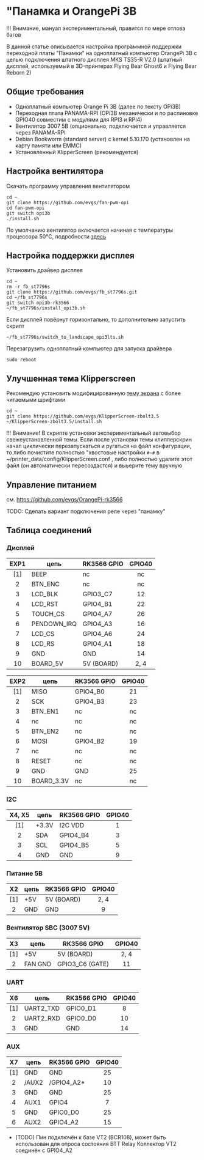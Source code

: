 # "Панамка и OrangePi 3B

!!! Внимание, мануал экспериментальный, правится по мере отлова багов

В данной статье описывается настройка программной поддержки переходной платы "Панамки" на одноплатный компьютер OrangePi 3B 
с целью подключения штатного дисплея MKS TS35-R V2.0 (штатный дисплей, используемый в 3D-принтерах Flying Bear Ghost6 и Flying Bear Reborn 2)

## Общие требования

* Одноплатный компьютер Orange Pi 3B (далее по тексту OPi3B)
* Переходная плата PANAMA-RPI (OPi3B механически и по распиновке GPIO40 совместим с модулями для RPI3 и RPI4)
* Вентилятор 3007 5В (опционально, подключается и управляется через PANAMA-RPI
* Debian Bookworm (standard server) с kernel 5.10.170 (установлен на карту памяти или EMMC)
* Установленный KlipperScreen (рекомендуется)

## Настройка вентилятора

Скачать программу управления вентилятором

```shell
cd ~
git clone https://github.com/evgs/fan-pwm-opi
cd fan-pwm-opi
git switch opi3b
./install.sh
```

По умолчанию вентилятор включается начиная с температуры процессора 50°C, подробности [здесь](https://github.com/evgs/fan-pwm-opi?tab=readme-ov-file#%D0%BD%D0%B0%D1%81%D1%82%D1%80%D0%BE%D0%B9%D0%BA%D0%B0)

## Настройка поддержки дисплея

Установить драйвер дисплея
``` shell
cd ~ 
rm -r fb_st7796s
git clone https://github.com/evgs/fb_st7796s.git
cd ~/fb_st7796s
git switch opi3b-rk3566
~/fb_st7796s/install_opi3b.sh
```
Если дисплей повёрнут горизонтально, то дополнительно запустить скрипт

```shell 
~/fb_st7796s/switch_to_landscape_opi3lts.sh
```
Перезагрузить одноплатный компьютер для запуска драйвера

```shell
sudo reboot
```

## Улучшенная тема Klipperscreen 

Рекомендую установить модифицированную [тему экрана](https://github.com/evgs/KlipperScreen-zbolt3.5) с более читаемыми шрифтами

```shell
cd ~
git clone https://github.com/evgs/KlipperScreen-zbolt3.5
~/KlipperScreen-zbolt3.5/install.sh
```

!!! Внимание! В скрипте установки экспериментальный автовыбор свежеустановленной темы. Если после установки темы клипперскрин начал циклически перезапускаться 
и ругаться на файл конфигурации, то либо почистите полностью "хвостовые настройки ```#~#``` в ~/printer_data/config/KlipperScreen.conf , либо полностью удалите этот файл (он автоматически пересоздастся) и выьерите тему вручную

## Управление питанием

см. https://github.com/evgs/OrangePi-rk3566

TODO: Сделать вариант подключения реле через "панамку"

## Таблица соединений

### Дисплей
| EXP1 | цепь        | RK3566 GPIO   | GPIO40 |
|:----:|-------------|---------------|:------:|
| [1]  | BEEP        | nc            | nc     |
| 2    | BTN_ENC     | nc            | nc     |
| 3    | LCD_BLK     | GPIO3_С7      | 12     |
| 4    | LCD_RST     | GPIO4_B1      | 22     |
| 5    | TOUCH_CS    | GPIO4_A7      | 26     |
| 6    | PENDOWN_IRQ | GPIO4_A3      | 16     |
| 7    | LCD_CS      | GPIO4_A6      | 24     |
| 8    | LCD_RS      | GPIO4_A1      | 18     |
| 9    | GND         | GND           | 14     |
| 10   | BOARD_5V    | 5V (BOARD)    | 2, 4   |

| EXP2 | цепь        | RK3566 GPIO   | GPIO40 |
|:----:|-------------|---------------|:------:|
| [1]  | MISO        | GPIO4_B0      | 21     |
| 2    | SCK         | GPIO4_B3      | 23     |
| 3    | BTN_EN1     | nc            | nc     |
| 4    | nc          | nc            | nc     |
| 5    | BTN_EN2     | nc            | nc     |
| 6    | MOSI        | GPIO4_B2      | 19     |
| 7    | nc          | nc            | nc     |
| 8    | RESET       | nc            | nc     |
| 9    | GND         | GND           | 25     |
| 10   | BOARD_3.3V  | nc            | nc     |

### I2C
| X4, X5 | цепь        | RK3566 GPIO   | GPIO40 |
|:------:|-------------|---------------|:------:|
| [1]    | +3.3V       | I2C VDD       | 1      |
| 2      | SDA         | GPIO4_B4      | 3      |
| 3      | SCL         | GPIO4_B5      | 5      |
| 4      | GND         | GND           | 9      |

### Питание 5В
| X2     | цепь        | RK3566 GPIO   | GPIO40 |
|:------:|-------------|---------------|:------:|
| [1]    | +5V         | 5V (BOARD)    | 2, 4   |
| 2      | GND         | GND           | 9      |

### Вентилятор SBC (3007 5V)
| X3     | цепь        | RK3566 GPIO     | GPIO40 |
|:------:|-------------|-----------------|:------:|
| [1]    | +5V         | 5V (BOARD)      | 2, 4   |
| 2      | FAN GND     | GPIO3_C6 (GATE) | 11     |

### UART
| X6     | цепь        | RK3566 GPIO   | GPIO40 |
|:------:|-------------|---------------|:------:|
| [1]    | UART2_TXD   | GPIO0_D1      | 8      |
| 2      | UART2_RXD   | GPIO0_D0      | 10     |
| 3      | GND         | GND           | 14     |

### AUX
| X7     | цепь        | RK3566 GPIO   | GPIO40 |
|:------:|-------------|---------------|:------:|
| [1]    | GND         | GND           | 25     |
| 2      | /AUX2       | /GPIO4_A2*    | 10     |
| 3      | GND         | GND           | 25     |
| 4      | AUX1        | GPIO4         | 7      |
| 5      | GND         | GPIO0_D0      | 25     |
| 6      | AUX2        | GPIO4_A2      | 15     |

* (TODO) Пин подключён к базе VT2 (BCR108), может быть использован для опроса состояния BTT Relay 
Коллектор VT2 соединён с GPIO4_A2
